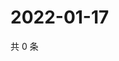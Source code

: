 # 2022-01-17

共 0 条

<!-- BEGIN WEIBO -->
<!-- 最后更新时间 Mon Jan 17 2022 01:22:11 GMT+0800 (China Standard Time) -->

<!-- END WEIBO -->
